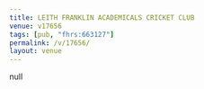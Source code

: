```yaml
---
title: LEITH FRANKLIN ACADEMICALS CRICKET CLUB
venue: v17656
tags: [pub, "fhrs:663127"]
permalink: /v/17656/
layout: venue
---
```

null